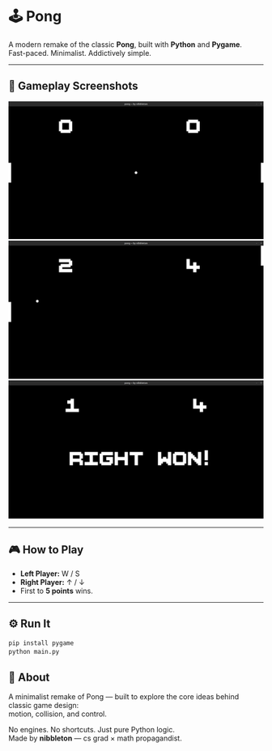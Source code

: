 # 🕹️ Pong

A modern remake of the classic **Pong**, built with **Python** and **Pygame**.  
Fast-paced. Minimalist. Addictively simple.

---

## 📸 Gameplay Screenshots
![Pong Gameplay: Opening Screen](gameplay-ss-0.png)
![Pong Gameplay: During Game](gameplay-ss-1.png)
![Pong Gameplay: End Screen](gameplay-ss-2.png)

---

## 🎮 How to Play
- **Left Player:** W / S  
- **Right Player:** ↑ / ↓  
- First to **5 points** wins.

---

## ⚙️ Run It
```bash
pip install pygame
python main.py
```

## 🧠 About

A minimalist remake of Pong — built to explore the core ideas behind classic game design:  
motion, collision, and control.  

No engines. No shortcuts. Just pure Python logic.  
Made by **nibbleton** — cs grad × math propagandist.
